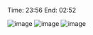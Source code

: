 Time: 23:56
End: 02:52


![image](https://github.com/MatheusLima1/FlickrImageGallery/assets/20291251/4b99673c-2dfa-403f-a2e9-484d76721356)
![image](https://github.com/MatheusLima1/FlickrImageGallery/assets/20291251/0218184c-2b6f-47c3-b190-dc6ee4a9955e)
![image](https://github.com/MatheusLima1/FlickrImageGallery/assets/20291251/06e2f89d-083a-405a-b584-735a8fdf2ec3)
